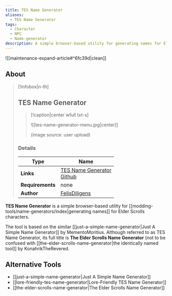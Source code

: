 ```yaml
---
title: TES Name Generator
aliases:
  - TES Name Generator
tags:
  - Character
  - NPC
  - Name-generator
description: A simple browser-based utility for generating names for Elder Scrolls characters.
---
```


![[maintenance-expand-article#^6fc39d|clean]]

## About

> [!infobox|n-th]
> 
> ## TES Name Generator
> 
> > [!caption|center wfull txt-s]
> > 
> > ![[tes-name-generator-menu.jpg|center]]
> >
> > (image source: user upload)
> 
> ### Details
> 
> | Type | Name |
> | --- | --- |
> | **Links** | [TES Name Generator](https://felisdiligens.github.io/tes-name-generator/)<br>[Github](https://github.com/FelisDiligens/tes-name-generator) |
> | **Requirements** | none |
> | **Author** | [FelisDiligens](https://github.com/FelisDiligens) |

**TES Name Generator** is a simple browser-based utility for [[modding-tools/name-generators/index|generating names]] for Elder Scrolls characters.

The tool is based on the similar [[just-a-simple-name-generator|Just A Simple Name Generator]] by MementoMoritius. Although referred to as TES Name Generator, its full title is **The Elder Scrolls Name Generator** (not to be confused with [[the-elder-scrolls-name-generator|the identically named tool]] by KonahrikTheRevered.

## Alternative Tools

- [[just-a-simple-name-generator|Just A Simple Name Generator]]
- [[lore-friendly-tes-name-generator|Lore-Friendly TES Name Generator]]
- [[the-elder-scrolls-name-generator|The Elder Scrolls Name Generator]]